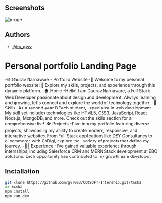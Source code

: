 
## Screenshots
![image](https://github.com/gvrv03/CODSOFT-Intership/assets/129073397/c5551242-5bfc-4ebc-ae34-f5a744b8aaeb)



## Authors

- [@its_gvrv](https://www.instagram.com/its_gvrv)

# Personal portfolio Landing Page
-🌐 Gaurav Narnaware - Portfolio Website
-🚀 Welcome to my personal portfolio website! 🌟 Explore my skills, projects, and experience through this dynamic platform.
-🏠 Home
-Hello! I am Gaurav Narnaware, a Full Stack Web Developer passionate about design and development. Always learning and growing, let's connect and explore the world of technology together.
-🔧 Skills
-As a second-year B.Tech student, I specialize in web development. My skill set includes technologies like HTML5, CSS3, JavaScript, React, Node.js, MongoDB, and more. Check out the skills section for a comprehensive list!
-🛠️ Projects
-Dive into my portfolio featuring diverse projects, showcasing my ability to create modern, responsive, and interactive websites. From Full Stack applications like DSY Consultancy to e-commerce with GoDigi, explore the -variety of projects that define my journey.
-👨‍💻 Experience
-I've gained valuable experience through internships, including Salesforce CRM and MERN Stack development at EBO solutions. Each opportunity has contributed to my growth as a developer.
## Installation
```bash
git clone https://github.com/gvrv03/CODSOFT-Intership.git/task2
cd task2
npm install 
npm run dev
```
    
